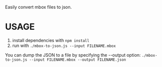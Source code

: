 Easily convert mbox files to json.

# USAGE
1. install dependencies with `npm install`
2. run with `./mbox-to-json.js --input FILENAME.mbox`

You can dump the JSON to a file by specifying the --output option:
`./mbox-to-json.js --input FILENAME.mbox --output FILENAME.json`
